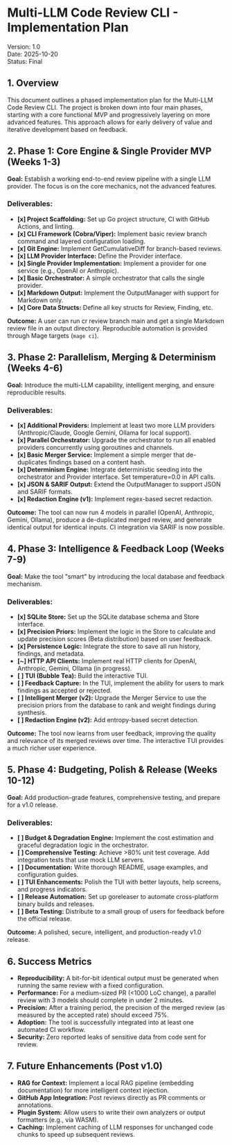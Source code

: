 # **Multi-LLM Code Review CLI \- Implementation Plan**

Version: 1.0  
Date: 2025-10-20  
Status: Final

## **1\. Overview**

This document outlines a phased implementation plan for the Multi-LLM Code Review CLI. The project is broken down into four main phases, starting with a core functional MVP and progressively layering on more advanced features. This approach allows for early delivery of value and iterative development based on feedback.

## **2\. Phase 1: Core Engine & Single Provider MVP (Weeks 1-3)**

**Goal:** Establish a working end-to-end review pipeline with a single LLM provider. The focus is on the core mechanics, not the advanced features.

### **Deliverables:**

* **\[x\] Project Scaffolding:** Set up Go project structure, CI with GitHub Actions, and linting.  
* **\[x\] CLI Framework (Cobra/Viper):** Implement basic review branch command and layered configuration loading.  
* **\[x\] Git Engine:** Implement GetCumulativeDiff for branch-based reviews.  
* **\[x\] LLM Provider Interface:** Define the Provider interface.  
* **\[x\] Single Provider Implementation:** Implement a provider for one service (e.g., OpenAI or Anthropic).  
* **\[x\] Basic Orchestrator:** A simple orchestrator that calls the single provider.  
* **\[x\] Markdown Output:** Implement the OutputManager with support for Markdown only.  
* **\[x\] Core Data Structs:** Define all key structs for Review, Finding, etc.

**Outcome:** A user can run cr review branch main and get a single Markdown review file in an output directory. Reproducible automation is provided through Mage targets (`mage ci`).

## **3\. Phase 2: Parallelism, Merging & Determinism (Weeks 4-6)**

**Goal:** Introduce the multi-LLM capability, intelligent merging, and ensure reproducible results.

### **Deliverables:**

* **\[x\] Additional Providers:** Implement at least two more LLM providers (Anthropic/Claude, Google Gemini, Ollama for local support).
* **\[x\] Parallel Orchestrator:** Upgrade the orchestrator to run all enabled providers concurrently using goroutines and channels.
* **\[x\] Basic Merger Service:** Implement a simple merger that de-duplicates findings based on a content hash.
* **\[x\] Determinism Engine:** Integrate deterministic seeding into the orchestrator and Provider interface. Set temperature=0.0 in API calls.
* **\[x\] JSON & SARIF Output:** Extend the OutputManager to support JSON and SARIF formats.
* **\[x\] Redaction Engine (v1):** Implement regex-based secret redaction.

**Outcome:** The tool can now run 4 models in parallel (OpenAI, Anthropic, Gemini, Ollama), produce a de-duplicated merged review, and generate identical output for identical inputs. CI integration via SARIF is now possible.

## **4\. Phase 3: Intelligence & Feedback Loop (Weeks 7-9)**

**Goal:** Make the tool "smart" by introducing the local database and feedback mechanism.

### **Deliverables:**

* **\[x\] SQLite Store:** Set up the SQLite database schema and Store interface.
* **\[x\] Precision Priors:** Implement the logic in the Store to calculate and update precision scores (Beta distribution) based on user feedback.
* **\[x\] Persistence Logic:** Integrate the store to save all run history, findings, and metadata.
* **\[~\] HTTP API Clients:** Implement real HTTP clients for OpenAI, Anthropic, Gemini, Ollama (in progress).
* **\[ \] TUI (Bubble Tea):** Build the interactive TUI.
* **\[ \] Feedback Capture:** In the TUI, implement the ability for users to mark findings as accepted or rejected.
* **\[ \] Intelligent Merger (v2):** Upgrade the Merger Service to use the precision priors from the database to rank and weight findings during synthesis.
* **\[ \] Redaction Engine (v2):** Add entropy-based secret detection.

**Outcome:** The tool now learns from user feedback, improving the quality and relevance of its merged reviews over time. The interactive TUI provides a much richer user experience.

## **5\. Phase 4: Budgeting, Polish & Release (Weeks 10-12)**

**Goal:** Add production-grade features, comprehensive testing, and prepare for a v1.0 release.

### **Deliverables:**

* **\[ \] Budget & Degradation Engine:** Implement the cost estimation and graceful degradation logic in the orchestrator.  
* **\[ \] Comprehensive Testing:** Achieve \>80% unit test coverage. Add integration tests that use mock LLM servers.  
* **\[ \] Documentation:** Write thorough README, usage examples, and configuration guides.  
* **\[ \] TUI Enhancements:** Polish the TUI with better layouts, help screens, and progress indicators.  
* **\[ \] Release Automation:** Set up goreleaser to automate cross-platform binary builds and releases.  
* **\[ \] Beta Testing:** Distribute to a small group of users for feedback before the official release.

**Outcome:** A polished, secure, intelligent, and production-ready v1.0 release.

## **6\. Success Metrics**

* **Reproducibility:** A bit-for-bit identical output must be generated when running the same review with a fixed configuration.  
* **Performance:** For a medium-sized PR (\<1000 LoC change), a parallel review with 3 models should complete in under 2 minutes.  
* **Precision:** After a training period, the precision of the merged review (as measured by the accepted rate) should exceed 75%.  
* **Adoption:** The tool is successfully integrated into at least one automated CI workflow.  
* **Security:** Zero reported leaks of sensitive data from code sent for review.

## **7\. Future Enhancements (Post v1.0)**

* **RAG for Context:** Implement a local RAG pipeline (embedding documentation) for more intelligent context injection.  
* **GitHub App Integration:** Post reviews directly as PR comments or annotations.  
* **Plugin System:** Allow users to write their own analyzers or output formatters (e.g., via WASM).  
* **Caching:** Implement caching of LLM responses for unchanged code chunks to speed up subsequent reviews.
